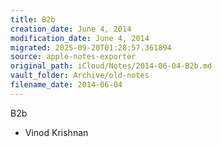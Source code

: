 ```yaml
---
title: B2b
creation_date: June 4, 2014
modification_date: June 4, 2014
migrated: 2025-09-20T01:28:57.361894
source: apple-notes-exporter
original_path: iCloud/Notes/2014-06-04-B2b.md
vault_folder: Archive/old-notes
filename_date: 2014-06-04
---
```



B2b
- Vinod Krishnan 
